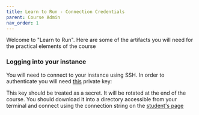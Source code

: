 ```yaml
---
title: Learn to Run - Connection Credentials
parent: Course Admin
nav_order: 1
---
```


Welcome to "Learn to Run". Here are some of the artifacts you will need for the practical elements of the course

### Logging into your instance

You will need to connect to your instance using SSH. In order to authenticate you will need [this](./my-key.pem) private key:

This key should be treated as a secret. It will be rotated at the end of the course. You should download it into a directory accessible from your terminal and connect using the connection string on the [student's page](./students.md)

